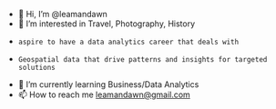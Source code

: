 - 👋 Hi, I’m @leamandawn
- 👀 I’m interested in Travel, Photography, History
-     aspire to have a data analytics career that deals with
-     Geospatial data that drive patterns and insights for targeted solutions
- 🌱 I’m currently learning Business/Data Analytics
- 📫 How to reach me leamandawn@gmail.com

<!---
leamandawn/leamandawn is a ✨ special ✨ repository because its `README.md` (this file) appears on your GitHub profile.
You can click the Preview link to take a look at your changes.
--->
